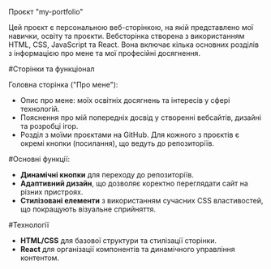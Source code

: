 Проєкт "my-portfolio"

Цей проєкт є персональною веб-сторінкою, на якій представлено мої навички, освіту та проєкти. Вебсторінка створена з використанням HTML, CSS, JavaScript та React. Вона включає кілька основних розділів з інформацією про мене та мої професійні досягнення.

#Сторінки та функціонал

Головна сторінка ("Про мене"):
   - Опис про мене: моїх освітніх досягнень та інтересів у сфері технологій.
   - Пояснення про мій попередніх досвід у створенні вебсайтів, дизайні та розробці ігор.
   - Розділ з моїми проєктами на GitHub. Для кожного з проєктів є окремі кнопки (посилання), що ведуть до репозиторіїв.

#Основні функції:

- **Динамічні кнопки** для переходу до репозиторіїв.
- **Адаптивний дизайн**, що дозволяє коректно переглядати сайт на різних пристроях.
- **Стилізовані елементи** з використанням сучасних CSS властивостей, що покращують візуальне сприйняття.

#Технології

- **HTML/CSS** для базової структури та стилізації сторінки.
- **React** для організації компонентів та динамічного управління контентом.
